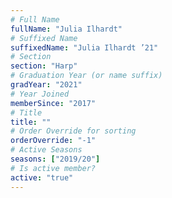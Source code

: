 ```yaml
---
# Full Name
fullName: "Julia Ilhardt"
# Suffixed Name
suffixedName: "Julia Ilhardt ’21"
# Section
section: "Harp"
# Graduation Year (or name suffix)
gradYear: "2021"
# Year Joined
memberSince: "2017"
# Title
title: ""
# Order Override for sorting
orderOverride: "-1"
# Active Seasons
seasons: ["2019/20"]
# Is active member?
active: "true"
---
```


